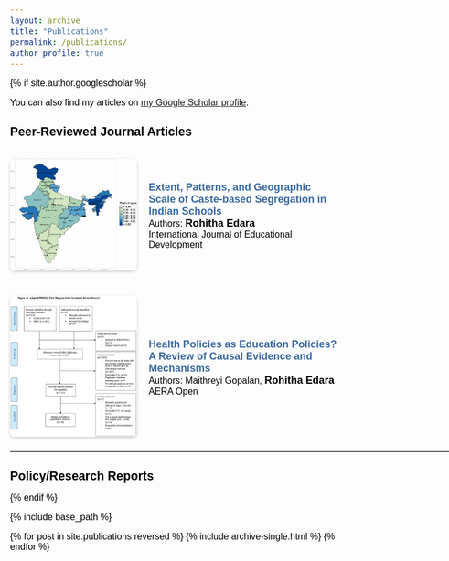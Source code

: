 ```yaml
---
layout: archive
title: "Publications"
permalink: /publications/
author_profile: true
---
```


{% if site.author.googlescholar %}
  <div class="wordwrap">You can also find my articles on <a href="[{{site.author.googlescholar}}](https://scholar.google.com/citations?user=tnZI-hYAAAAJ&hl=en&oi=ao)">my Google Scholar profile</a>.</div>

<html lang="en">
<head>
<meta charset="UTF-8">
<meta name="viewport" content="width=device-width, initial-scale=1.0">
<title>Publications</title>

  <style>
   body {
  	font-family: 'Questrial', sans-serif;
  	color: #000000;
  	font-size: 12.0pt;
	}

    .container {
    display: flex;
    margin-bottom: 20px; /* Add margin between containers */
  }

  .content {
    max-width: 1000px; /* Adjust the maximum width as needed */
    display: flex;
    align-items: center; /* Center align items vertically */
    margin-top: 20px; /* Add space between each item */
  }

  .image {
    flex: 2; /* Make the image container flexible */
    margin-right: 20px; /* Add space between image and text */
    text-align: center; /* Center align image */
    order: -1; /* Set the order of the image container to be first */
  }

    .image img {
    max-width: 100%;
    height: auto; /* Maintain aspect ratio */
    border-radius: 8px; /* Add border radius for rounded corners */
    box-shadow: 0px 2px 5px rgba(0, 0, 0, 0.2); /* Add box shadow for image */
  }

  .text {
    flex: 3; /* Make the text container wider */
  }

  .text strong {
    font-size: 18px; /* Increase font size for strong text */
  }

  .text p {
    font-size: 16px; /* Increase font size for paragraph text */
    line-height: 1.5; /* Adjust line height for better readability */
    margin-top: 5px; /* Add margin at the top of paragraphs */
  }

  .text a {
    color: #396AA1; /* Change link color */
    text-decoration: none; /* Remove default underline */
    font-weight: bold; /* Make links bold */
    margin-right: 10px; /* Add margin between links */
  }

  hr {
    border: none;
    border-top: 2px solid #ccc; /* Change horizontal line color */
    margin: 20px 0; /* Add margin for spacing */
  }

	h1 {
  	color: #000000;
  	font-family: 'Questrial', sans-serif;
  	font-size: 16.0pt;
	}
</style>
</head>

<h1>Peer-Reviewed Journal Articles</h1>
<div class="container">
  <div class="content">
    <!-- Image container -->
    <div class="image">
      <img src="/images/India-Seg.jpg" alt="Image Description">
    </div>
    <!-- Text container -->
    <div class="text">
      <strong><a href="https://www.sciencedirect.com/science/article/abs/pii/S0738059325001452">Extent, Patterns, and Geographic Scale of Caste-based Segregation in Indian Schools</a></strong><br>
      Authors: <strong>Rohitha Edara</strong><br>
      International Journal of Educational Development
    </div>
  </div>
</div>
<div class="container">
  <div class="content">
    <!-- Image container -->
    <div class="image">
      <img src="/images/prisma.png" alt="Image Description">
    </div>
    <!-- Text container -->
    <div class="text">
      <strong><a href="https://journals.sagepub.com/doi/full/10.1177/23328584231177616">Health Policies as Education Policies? A Review of Causal Evidence and Mechanisms</a></strong><br>
      Authors: Maithreyi Gopalan, <strong>Rohitha Edara</strong><br>
      AERA Open
    </div>
  </div>
</div>

<hr style="width:1000px; margin: auto;" /> <!-- Horizontal line between segments -->

  
<h1>Policy/Research Reports</h1>

{% endif %}

{% include base_path %}

{% for post in site.publications reversed %}
  {% include archive-single.html %}
{% endfor %}
